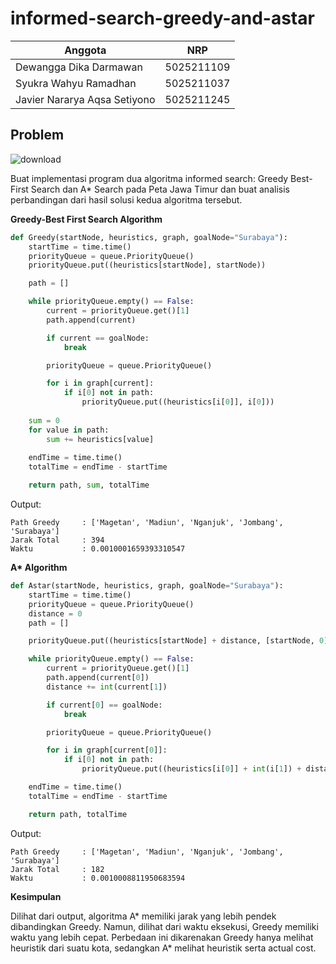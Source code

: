 # informed-search-greedy-and-astar

| Anggota                      | NRP        |
| ---------------------------- |:----------:|
| Dewangga Dika Darmawan       | 5025211109 |
| Syukra Wahyu Ramadhan        | 5025211037 |
| Javier Nararya Aqsa Setiyono | 5025211245 |

## Problem

![download](https://user-images.githubusercontent.com/108203648/226158650-1c6dfdfd-daa4-4eb0-887f-a6e53a12d40f.png)

Buat implementasi program dua algoritma informed search: Greedy Best-First Search dan A* Search pada Peta Jawa Timur dan buat analisis perbandingan dari hasil solusi kedua algoritma tersebut.

<b>Greedy-Best First Search Algorithm</b>

```py
def Greedy(startNode, heuristics, graph, goalNode="Surabaya"):
    startTime = time.time()
    priorityQueue = queue.PriorityQueue()
    priorityQueue.put((heuristics[startNode], startNode))

    path = []

    while priorityQueue.empty() == False:
        current = priorityQueue.get()[1]
        path.append(current)

        if current == goalNode:
            break

        priorityQueue = queue.PriorityQueue()

        for i in graph[current]:
            if i[0] not in path:
                priorityQueue.put((heuristics[i[0]], i[0]))
    
    sum = 0
    for value in path:
        sum += heuristics[value]
    
    endTime = time.time()
    totalTime = endTime - startTime

    return path, sum, totalTime
```
Output:
```
Path Greedy     : ['Magetan', 'Madiun', 'Nganjuk', 'Jombang', 'Surabaya']
Jarak Total     : 394
Waktu           : 0.0010001659393310547
```

<b>A* Algorithm</b>

```py
def Astar(startNode, heuristics, graph, goalNode="Surabaya"):
    startTime = time.time()
    priorityQueue = queue.PriorityQueue()
    distance = 0
    path = []

    priorityQueue.put((heuristics[startNode] + distance, [startNode, 0]))

    while priorityQueue.empty() == False:
        current = priorityQueue.get()[1]
        path.append(current[0])
        distance += int(current[1])

        if current[0] == goalNode:
            break

        priorityQueue = queue.PriorityQueue()

        for i in graph[current[0]]:
            if i[0] not in path:
                priorityQueue.put((heuristics[i[0]] + int(i[1]) + distance, i))

    endTime = time.time()
    totalTime = endTime - startTime

    return path, totalTime
```
Output:
```
Path Greedy     : ['Magetan', 'Madiun', 'Nganjuk', 'Jombang', 'Surabaya']
Jarak Total     : 182
Waktu           : 0.0010008811950683594
```

<b>Kesimpulan</b>

Dilihat dari output, algoritma A* memiliki jarak yang lebih pendek dibandingkan Greedy. Namun, dilihat dari waktu eksekusi, Greedy memiliki waktu yang lebih cepat. Perbedaan ini dikarenakan Greedy hanya melihat heuristik dari suatu kota, sedangkan A* melihat heuristik serta actual cost.
